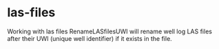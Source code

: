 # las-files
Working with las files
RenameLASfilesUWI will rename well log LAS files after their UWI (unique well identifier) if it exists in the file.
